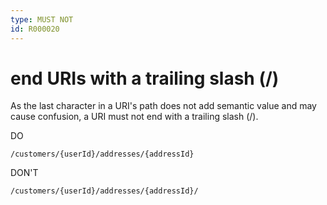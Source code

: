 ```yaml
---
type: MUST NOT
id: R000020
---
```


# end URIs with a trailing slash (/)

As the last character in a URI's path does not add semantic value and may cause confusion, a URI must not end with a trailing slash (/).

DO

`/customers/{userId}/addresses/{addressId}`

DON'T

`/customers/{userId}/addresses/{addressId}/`
